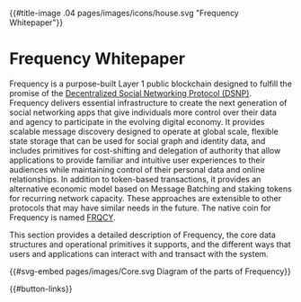 {{#title-image .04 pages/images/icons/house.svg "Frequency Whitepaper"}}

# Frequency Whitepaper

Frequency is a purpose-built Layer 1 public blockchain designed to fulfill the promise of the [Decentralized Social Networking Protocol (DSNP)](https://www.dsnp.org).
Frequency delivers essential infrastructure to create the next generation of social networking apps that give individuals more control over their data and agency to participate in the evolving digital economy.
It provides scalable message discovery designed to operate at global scale, flexible state storage that can be used for social graph and identity data, and includes primitives for cost-shifting and delegation of authority that allow applications to provide familiar and intuitive user experiences to their audiences while maintaining control of their personal data and online relationships.
In addition to token-based transactions, it provides an alternative economic model based on Message Batching and staking tokens for recurring network capacity.
These approaches are extensible to other protocols that may have similar needs in the future.
The native coin for Frequency is named [FRQCY](./Glossary.md#frqcy).

This section provides a detailed description of Frequency, the core data structures and operational primitives it supports, and the different ways that users and applications can interact with and transact with the system.

{{#svg-embed pages/images/Core.svg Diagram of the parts of Frequency}}

{{#button-links}}
